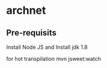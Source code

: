 # archnet

## Pre-requisits
  Install Node JS and 
  Install jdk 1.8
  
  
  for hot transpilation
  mvn jsweet:watch
  
  
